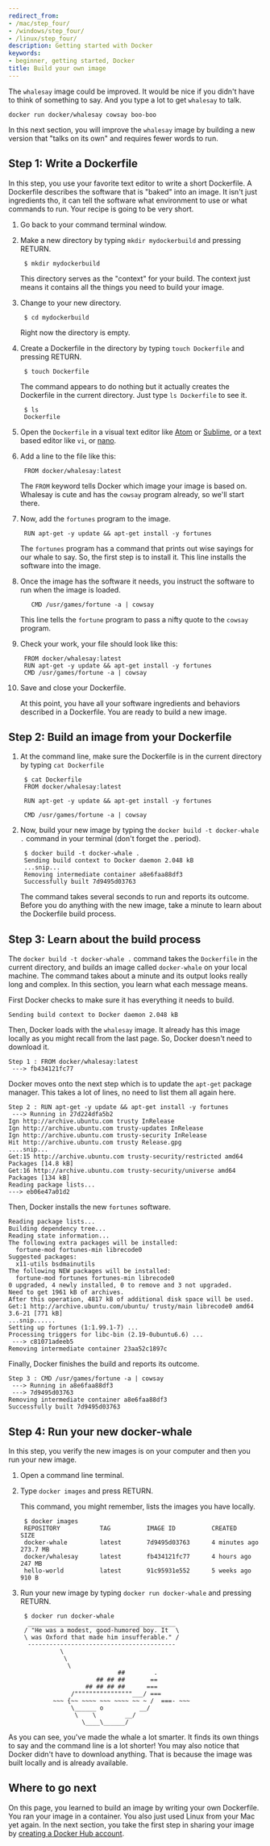 ```yaml
---
redirect_from:
- /mac/step_four/
- /windows/step_four/
- /linux/step_four/
description: Getting started with Docker
keywords:
- beginner, getting started, Docker
title: Build your own image
---
```


The `whalesay` image could be improved. It would be nice if you didn't have to
think of something to say. And you type a lot to get `whalesay` to talk.

    docker run docker/whalesay cowsay boo-boo

In this next section, you will improve the `whalesay` image by building a new version that "talks on its own" and requires fewer words to run.

## Step 1: Write a Dockerfile

In this step, you use your favorite text editor to write a short Dockerfile.  A
Dockerfile describes the software that is "baked" into an image. It isn't just
ingredients tho, it can tell the software what environment to use or what
commands to run. Your recipe is going to be very short.

1. Go back to your command terminal window.

2. Make a new directory by typing `mkdir mydockerbuild` and pressing RETURN.

        $ mkdir mydockerbuild

    This directory serves as the "context" for your build. The context just means it contains all the things you need to build your image.

3. Change to your new directory.

        $ cd mydockerbuild

    Right now the directory is empty.

4. Create a Dockerfile in the directory by typing `touch Dockerfile` and pressing RETURN.

        $ touch Dockerfile

    The command appears to do nothing but it actually creates the Dockerfile in the current directory.  Just type `ls Dockerfile` to see it.

        $ ls
        Dockerfile

5. Open the `Dockerfile` in a visual text editor like <a href="https://atom.io/" target="_blank">Atom</a> or <a href="https://www.sublimetext.com/" target="_blank">Sublime</a>, or a text based editor like `vi`, or <a href="https://www.nano-editor.org/" target="_blank">nano</a>.

6. Add a line to the file like this:

        FROM docker/whalesay:latest

      The `FROM` keyword tells Docker which image your image is based on. Whalesay is cute and has the `cowsay` program already, so we'll start there.

7. Now, add the `fortunes` program to the image.

        RUN apt-get -y update && apt-get install -y fortunes

      The `fortunes` program has a command that prints out wise sayings for our whale to say. So, the first step is to install it. This line installs the software into the image.

8. Once the image has the software it needs, you instruct the software to run
    when the image is loaded.

          CMD /usr/games/fortune -a | cowsay

    This line tells the `fortune` program to pass a nifty quote to the `cowsay` program.

9. Check your work, your file should look like this:

        FROM docker/whalesay:latest
        RUN apt-get -y update && apt-get install -y fortunes
        CMD /usr/games/fortune -a | cowsay

10. Save and close your Dockerfile.

    At this point, you have all your software ingredients and behaviors described in a Dockerfile. You are ready to build a new image.

## Step 2: Build an image from your Dockerfile

1. At the command line, make sure the Dockerfile is in the current directory by typing `cat Dockerfile`

        $ cat Dockerfile
        FROM docker/whalesay:latest

        RUN apt-get -y update && apt-get install -y fortunes

        CMD /usr/games/fortune -a | cowsay

2. Now, build your new image by typing the `docker build -t docker-whale .` command in your terminal (don't forget the . period).

        $ docker build -t docker-whale .
        Sending build context to Docker daemon 2.048 kB
        ...snip...
        Removing intermediate container a8e6faa88df3
        Successfully built 7d9495d03763

	  The command takes several seconds to run and reports its outcome. Before
    you do anything with the new image, take a minute to learn about the
    Dockerfile build process.

## Step 3: Learn about the build process

The `docker build -t docker-whale .` command takes the `Dockerfile` in the
current directory, and builds an image called `docker-whale` on your local
machine. The command takes about a minute and its output looks really long and
complex. In this section, you learn what each message means.

First Docker checks to make sure it has everything it needs to build.

    Sending build context to Docker daemon 2.048 kB

Then, Docker loads with the `whalesay` image.	It already has this image
locally as you might recall from the last page. So, Docker doesn't need to
download it.

    Step 1 : FROM docker/whalesay:latest
     ---> fb434121fc77

Docker moves onto the next step which is to update the `apt-get` package
manager. This takes a lot of lines, no need to list them all again here.

    Step 2 : RUN apt-get -y update && apt-get install -y fortunes
     ---> Running in 27d224dfa5b2
    Ign http://archive.ubuntu.com trusty InRelease
    Ign http://archive.ubuntu.com trusty-updates InRelease
    Ign http://archive.ubuntu.com trusty-security InRelease
    Hit http://archive.ubuntu.com trusty Release.gpg
    ....snip...
    Get:15 http://archive.ubuntu.com trusty-security/restricted amd64 Packages [14.8 kB]
    Get:16 http://archive.ubuntu.com trusty-security/universe amd64 Packages [134 kB]
    Reading package lists...
    ---> eb06e47a01d2

Then, Docker installs the new `fortunes` software.

    Reading package lists...
    Building dependency tree...
    Reading state information...
    The following extra packages will be installed:
      fortune-mod fortunes-min librecode0
    Suggested packages:
      x11-utils bsdmainutils
    The following NEW packages will be installed:
      fortune-mod fortunes fortunes-min librecode0
    0 upgraded, 4 newly installed, 0 to remove and 3 not upgraded.
    Need to get 1961 kB of archives.
    After this operation, 4817 kB of additional disk space will be used.
    Get:1 http://archive.ubuntu.com/ubuntu/ trusty/main librecode0 amd64 3.6-21 [771 kB]
    ...snip......
    Setting up fortunes (1:1.99.1-7) ...
    Processing triggers for libc-bin (2.19-0ubuntu6.6) ...
     ---> c81071adeeb5
    Removing intermediate container 23aa52c1897c

Finally, Docker finishes the build and reports its outcome.

    Step 3 : CMD /usr/games/fortune -a | cowsay
     ---> Running in a8e6faa88df3
     ---> 7d9495d03763
    Removing intermediate container a8e6faa88df3
    Successfully built 7d9495d03763


## Step 4: Run your new docker-whale

In this step, you verify the new images is on your computer and then you run your new image.

1. Open a command line terminal.

2. Type `docker images` and press RETURN.

    This command, you might remember, lists the images you have locally.

        $ docker images
        REPOSITORY           TAG          IMAGE ID          CREATED             SIZE
        docker-whale         latest       7d9495d03763      4 minutes ago       273.7 MB
        docker/whalesay      latest       fb434121fc77      4 hours ago         247 MB
        hello-world          latest       91c95931e552      5 weeks ago         910 B

3. Run your new image by typing `docker run docker-whale` and pressing RETURN.

        $ docker run docker-whale
         _________________________________________
        / "He was a modest, good-humored boy. It  \
        \ was Oxford that made him insufferable." /
         -----------------------------------------
                  \
                   \
                    \
                                  ##        .
                            ## ## ##       ==
                         ## ## ## ##      ===
                     /""""""""""""""""___/ ===
                ~~~ {~~ ~~~~ ~~~ ~~~~ ~~ ~ /  ===- ~~~
                     \______ o          __/
                      \    \        __/
                        \____\______/

As you can see, you've made the whale a lot smarter. It finds its own
things to say and the command line is a lot shorter!  You may also notice
that Docker didn't have to download anything.  That is because the image was
built locally and is already available.

## Where to go next

On this page, you learned to build an image by writing your own Dockerfile.
You ran your image in a container. You also just used Linux from your Mac yet
again. In the next section, you take the first step in sharing your image by
[creating a Docker Hub account](step_five.md).

